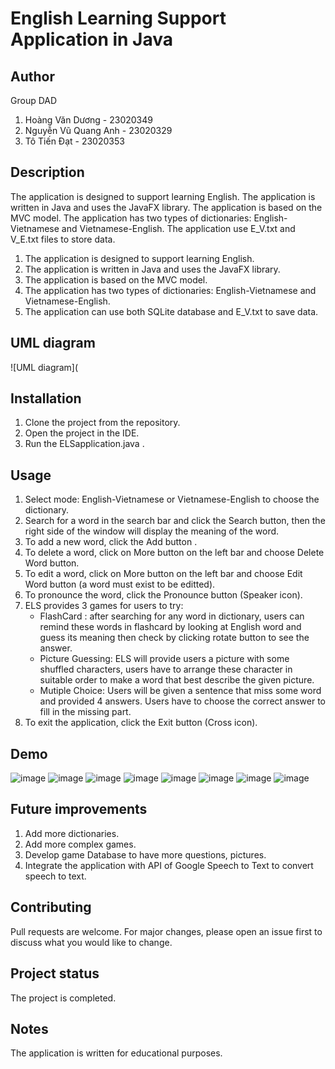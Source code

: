 # English Learning Support Application in Java

## Author
Group DAD
1. Hoàng Văn Dương - 23020349
2. Nguyễn Vũ Quang Anh - 23020329
3. Tô Tiến Đạt - 23020353

## Description
The application is designed to support learning English. The application is written in Java and uses the JavaFX library. The application is based on the MVC model. The application has two types of dictionaries: English-Vietnamese and Vietnamese-English. The application use E_V.txt and V_E.txt files to store data.
1. The application is designed to support learning English.
2. The application is written in Java and uses the JavaFX library.
3. The application is based on the MVC model.
4. The application has two types of dictionaries: English-Vietnamese and Vietnamese-English.
5. The application can use both SQLite database and E_V.txt to save data.

## UML diagram
![UML diagram](

## Installation
1. Clone the project from the repository.
2. Open the project in the IDE.
3. Run the ELSapplication.java .

## Usage
1. Select mode: English-Vietnamese or Vietnamese-English to choose the dictionary.
2. Search for a word in the search bar and click the Search button, then the right side of the window will display the meaning of the word.
3. To add a new word, click the Add button .
4. To delete a word, click on More button on the left bar and choose Delete Word button.
5. To edit a word, click on More button on the left bar and choose Edit Word button (a word must exist to be editted).
7. To pronounce the word, click the Pronounce button (Speaker icon).
8. ELS provides 3 games for users to try:
   - FlashCard : after searching for any word in dictionary, users can remind these words in flashcard by looking at English word and guess its meaning then check by clicking rotate button to see the answer.
   - Picture Guessing: ELS will provide users a picture with some shuffled characters, users have to arrange these character in suitable order to make a word that best describe the given picture.
   - Mutiple Choice: Users will be given a sentence that miss some word and provided 4 answers. Users have to choose the correct answer to fill in the missing part.
10. To exit the application, click the Exit button (Cross icon).

## Demo
![image](https://github.com/HoangDuonng1359/DAD_ELS/assets/144660860/f210edac-63f8-4f75-a109-1d56b7465cff)
![image](https://github.com/HoangDuonng1359/DAD_ELS/assets/144660860/dea5a2f1-1dbc-434c-b934-72fffca7ee07)
![image](https://github.com/HoangDuonng1359/DAD_ELS/assets/144660860/db98bb94-a05f-4eb5-a4c5-278f4927dcde)
![image](https://github.com/HoangDuonng1359/DAD_ELS/assets/144660860/a3ccd610-6d8b-4731-bcb3-162f651910d1)
![image](https://github.com/HoangDuonng1359/DAD_ELS/assets/144660860/3ef62b1e-0ec3-4d2e-896c-45c18c36ee1c)
![image](https://github.com/HoangDuonng1359/DAD_ELS/assets/144660860/d9c1a1a1-b2a3-4f51-a740-b3445ef992e2)
![image](https://github.com/HoangDuonng1359/DAD_ELS/assets/144660860/7569d451-39c7-40e6-994a-54c06773fa72)
![image](https://github.com/HoangDuonng1359/DAD_ELS/assets/144660860/80d3b36d-5b1f-42b4-ae87-673061c97303)


## Future improvements
1. Add more dictionaries.
2. Add more complex games.
3. Develop game Database to have more questions, pictures.
5. Integrate the application with API of Google Speech to Text to convert speech to text.

## Contributing
Pull requests are welcome. For major changes, please open an issue first to discuss what you would like to change.

## Project status
The project is completed.

## Notes
The application is written for educational purposes.
